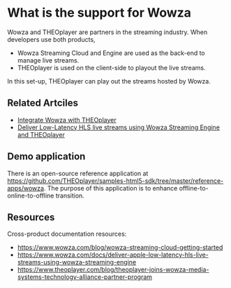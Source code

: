 # What is the support for Wowza

Wowza and THEOplayer are partners in the streaming industry. When developers use both products,
* Wowza Streaming Cloud and Engine are used as the back-end to manage live streams.
* THEOplayer is used on the client-side to playout the live streams.

In this set-up, THEOplayer can play out the streams hosted by Wowza.

## Related Artciles 
* [Integrate Wowza with THEOplayer](https://docs.theoplayer.com/how-to-guides/05-integrations/03-wowza-streaming-engine-with-secure-token-version-2.md)
* [Deliver Low-Latency HLS live streams using Wowza Streaming Engine and THEOplayer](../how-to-guides/07-miscellaneous/11-configure-ll-hls.md)

## Demo application
There is an open-source reference application at https://github.com/THEOplayer/samples-html5-sdk/tree/master/reference-apps/wowza.
The purpose of this application is to enhance offline-to-online-to-offline transition.

## Resources
Cross-product documentation resources:
* https://www.wowza.com/blog/wowza-streaming-cloud-getting-started
* https://www.wowza.com/docs/deliver-apple-low-latency-hls-live-streams-using-wowza-streaming-engine
* https://www.theoplayer.com/blog/theoplayer-joins-wowza-media-systems-technology-alliance-partner-program